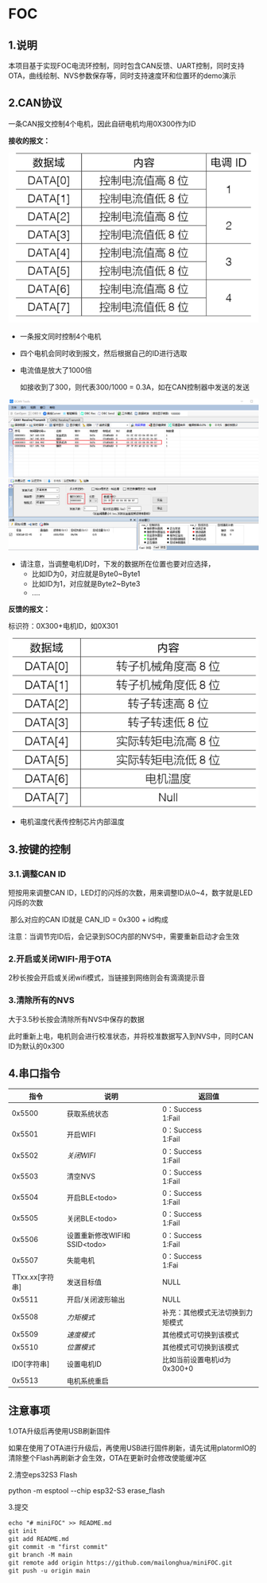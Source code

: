 # FOC

## 1.说明

本项目基于实现FOC电流环控制，同时包含CAN反馈、UART控制，同时支持OTA，曲线绘制、NVS参数保存等，同时支持速度环和位置环的demo演示

## 2.CAN协议

一条CAN报文控制4个电机，因此自研电机均用0X300作为ID

**接收的报文：**

![receive](Readme.assets/20200727133935143.png)

- 一条报文同时控制4个电机

- 四个电机会同时收到报文，然后根据自己的ID进行选取

- 电流值是放大了1000倍

  如接收到了300，则代表300/1000 = 0.3A，如在CAN控制器中发送的发送

<img src="Readme.assets/image-20240421133928423.png" alt="image-20240421133928423" style="zoom:80%;" />

- 请注意，当调整电机ID时，下发的数据所在位置也要对应选择，
  - 比如ID为0，对应就是Byte0~Byte1
  - 比如ID为1，对应就是Byte2~Byte3
  - ....

**反馈的报文：**

标识符：0X300+电机ID，如0X301

![send](Readme.assets/2020072713582544.png)

- 电机温度代表传控制芯片内部温度



## 3.按键的控制

### 3.1.调整CAN ID

短按用来调整CAN ID，LED灯的闪烁的次数，用来调整ID从0~4，数字就是LED闪烁的次数

​	那么对应的CAN ID就是 CAN_ID = 0x300 + id构成

注意：当调节完ID后，会记录到SOC内部的NVS中，需要重新启动才会生效

### 2.开启或关闭WIFI-用于OTA

2秒长按会开启或关闭wifi模式，当链接到网络则会有滴滴提示音

### 3.清除所有的NVS

大于3.5秒长按会清除所有NVS中保存的数据

此时重新上电，电机则会进行校准状态，并将校准数据写入到NVS中，同时CAN ID为默认的0x300

## 4.串口指令

| 指令            | 说明                          | 返回值                           |
| --------------- | ----------------------------- | -------------------------------- |
| 0x5500          | 获取系统状态                  | 0：Success<br />1:Fail           |
| 0x5501          | 开启WIFI                      | 0：Success<br />1:Fail           |
| 0x5502          | *关闭WIFI*                    | 0：Success<br />1:Fail           |
| 0x5503          | 清空NVS                       | 0：Success<br />1:Fail           |
| 0x5504          | 开启BLE\<todo>                | 0：Success<br />1:Fail           |
| 0x5505          | 关闭BLE\<todo>                | 0：Success<br />1:Fail           |
| 0x5506          | 设置重新修改WIFI和SSID\<todo> | 0：Success<br />1:Fail           |
| 0x5507          | 失能电机                      | 0：Success<br />1:Fai            |
| TTxx.xx[字符串] | 发送目标值                    | NULL                             |
| 0x5511          | 开启/关闭波形输出             | NULL                             |
| 0x5508          | *力矩模式*                    | 补充：其他模式无法切换到力矩模式 |
| 0x5509          | *速度模式*                    | 其他模式可切换到该模式           |
| 0x5510          | *位置模式*                    | 其他模式可切换到该模式           |
| ID0[字符串]     | 设置电机ID                    | 比如当前设置电机id为0x300+0      |
| 0x5513          | 电机系统重启                  |                                  |



## 注意事项

1.OTA升级后再使用USB刷新固件

如果在使用了OTA进行升级后，再使用USB进行固件刷新，请先试用platormIO的清除整个Flash再刷新才会生效，OTA在更新时会修改使能缓冲区

2.清空eps32S3 Flash

 python -m esptool --chip esp32-S3  erase_flash

3.提交

```
echo "# miniFOC" >> README.md
git init
git add README.md
git commit -m "first commit"
git branch -M main
git remote add origin https://github.com/mailonghua/miniFOC.git
git push -u origin main
```

 

